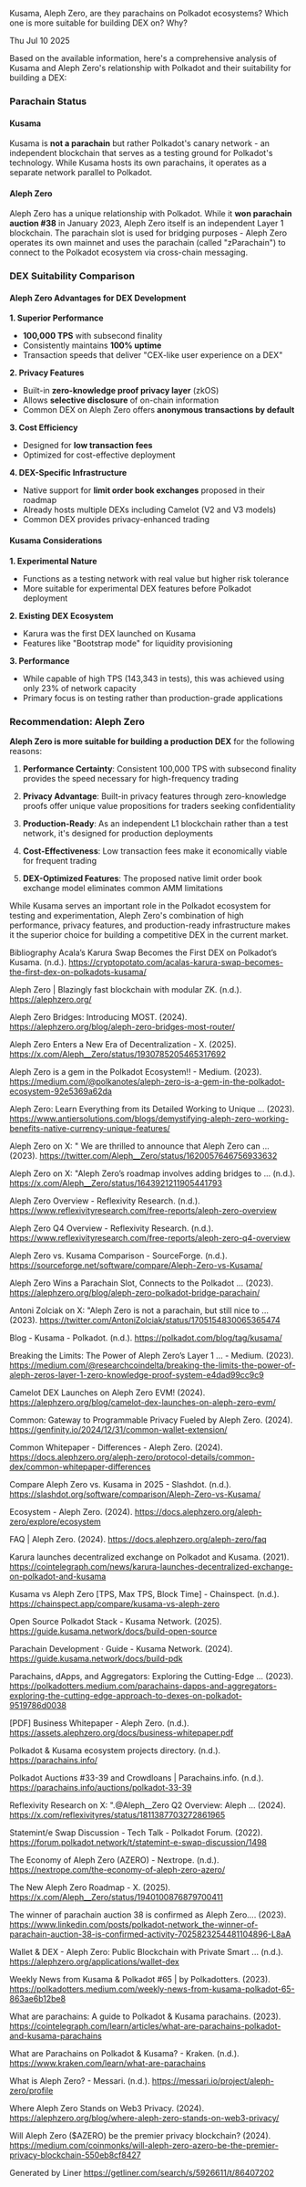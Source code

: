 Kusama, Aleph Zero, are they parachains on Polkadot ecosystems? Which one is more suitable for building DEX on? Why?

Thu Jul 10 2025

Based on the available information, here's a comprehensive analysis of Kusama and Aleph Zero's relationship with Polkadot and their suitability for building a DEX:

### Parachain Status

#### Kusama
Kusama is **not a parachain** but rather Polkadot's canary network - an independent blockchain that serves as a testing ground for Polkadot's technology. While Kusama hosts its own parachains, it operates as a separate network parallel to Polkadot.

#### Aleph Zero
Aleph Zero has a unique relationship with Polkadot. While it **won parachain auction #38** in January 2023, Aleph Zero itself is an independent Layer 1 blockchain. The parachain slot is used for bridging purposes - Aleph Zero operates its own mainnet and uses the parachain (called "zParachain") to connect to the Polkadot ecosystem via cross-chain messaging.

### DEX Suitability Comparison

#### Aleph Zero Advantages for DEX Development

**1. Superior Performance**
- **100,000 TPS** with subsecond finality
- Consistently maintains **100% uptime**
- Transaction speeds that deliver "CEX-like user experience on a DEX"

**2. Privacy Features**
- Built-in **zero-knowledge proof privacy layer** (zkOS)
- Allows **selective disclosure** of on-chain information
- Common DEX on Aleph Zero offers **anonymous transactions by default**

**3. Cost Efficiency**
- Designed for **low transaction fees**
- Optimized for cost-effective deployment

**4. DEX-Specific Infrastructure**
- Native support for **limit order book exchanges** proposed in their roadmap
- Already hosts multiple DEXs including Camelot (V2 and V3 models)
- Common DEX provides privacy-enhanced trading

#### Kusama Considerations

**1. Experimental Nature**
- Functions as a testing network with real value but higher risk tolerance
- More suitable for experimental DEX features before Polkadot deployment

**2. Existing DEX Ecosystem**
- Karura was the first DEX launched on Kusama
- Features like "Bootstrap mode" for liquidity provisioning

**3. Performance**
- While capable of high TPS (143,343 in tests), this was achieved using only 23% of network capacity
- Primary focus is on testing rather than production-grade applications

### Recommendation: Aleph Zero

**Aleph Zero is more suitable for building a production DEX** for the following reasons:

1. **Performance Certainty**: Consistent 100,000 TPS with subsecond finality provides the speed necessary for high-frequency trading

2. **Privacy Advantage**: Built-in privacy features through zero-knowledge proofs offer unique value propositions for traders seeking confidentiality

3. **Production-Ready**: As an independent L1 blockchain rather than a test network, it's designed for production deployments

4. **Cost-Effectiveness**: Low transaction fees make it economically viable for frequent trading

5. **DEX-Optimized Features**: The proposed native limit order book exchange model eliminates common AMM limitations

While Kusama serves an important role in the Polkadot ecosystem for testing and experimentation, Aleph Zero's combination of high performance, privacy features, and production-ready infrastructure makes it the superior choice for building a competitive DEX in the current market.

Bibliography
Acala’s Karura Swap Becomes the First DEX on Polkadot’s Kusama. (n.d.). https://cryptopotato.com/acalas-karura-swap-becomes-the-first-dex-on-polkadots-kusama/

Aleph Zero | Blazingly fast blockchain with modular ZK. (n.d.). https://alephzero.org/

Aleph Zero Bridges: Introducing MOST. (2024). https://alephzero.org/blog/aleph-zero-bridges-most-router/

Aleph Zero Enters a New Era of Decentralization - X. (2025). https://x.com/Aleph__Zero/status/1930785205465317692

Aleph Zero is a gem in the Polkadot Ecosystem!! - Medium. (2023). https://medium.com/@polkanotes/aleph-zero-is-a-gem-in-the-polkadot-ecosystem-92e5369a62da

Aleph Zero: Learn Everything from its Detailed Working to Unique ... (2023). https://www.antiersolutions.com/blogs/demystifying-aleph-zero-working-benefits-native-currency-unique-features/

Aleph Zero on X: " We are thrilled to announce that Aleph Zero can ... (2023). https://twitter.com/Aleph__Zero/status/1620057646756933632

Aleph Zero on X: "Aleph Zero’s roadmap involves adding bridges to ... (n.d.). https://x.com/Aleph__Zero/status/1643921211905441793

Aleph Zero Overview - Reflexivity Research. (n.d.). https://www.reflexivityresearch.com/free-reports/aleph-zero-overview

Aleph Zero Q4 Overview - Reflexivity Research. (n.d.). https://www.reflexivityresearch.com/free-reports/aleph-zero-q4-overview

Aleph Zero vs. Kusama Comparison - SourceForge. (n.d.). https://sourceforge.net/software/compare/Aleph-Zero-vs-Kusama/

Aleph Zero Wins a Parachain Slot, Connects to the Polkadot ... (2023). https://alephzero.org/blog/aleph-zero-polkadot-bridge-parachain/

Antoni Zolciak on X: "Aleph Zero is not a parachain, but still nice to ... (2023). https://twitter.com/AntoniZolciak/status/1705154830065365474

Blog - Kusama - Polkadot. (n.d.). https://polkadot.com/blog/tag/kusama/

Breaking the Limits: The Power of Aleph Zero’s Layer 1 ... - Medium. (2023). https://medium.com/@researchcoindelta/breaking-the-limits-the-power-of-aleph-zeros-layer-1-zero-knowledge-proof-system-e4dad99cc9c9

Camelot DEX Launches on Aleph Zero EVM! (2024). https://alephzero.org/blog/camelot-dex-launches-on-aleph-zero-evm/

Common: Gateway to Programmable Privacy Fueled by Aleph Zero. (2024). https://genfinity.io/2024/12/31/common-wallet-extension/

Common Whitepaper - Differences - Aleph Zero. (2024). https://docs.alephzero.org/aleph-zero/protocol-details/common-dex/common-whitepaper-differences

Compare Aleph Zero vs. Kusama in 2025 - Slashdot. (n.d.). https://slashdot.org/software/comparison/Aleph-Zero-vs-Kusama/

Ecosystem - Aleph Zero. (2024). https://docs.alephzero.org/aleph-zero/explore/ecosystem

FAQ | Aleph Zero. (2024). https://docs.alephzero.org/aleph-zero/faq

Karura launches decentralized exchange on Polkadot and Kusama. (2021). https://cointelegraph.com/news/karura-launches-decentralized-exchange-on-polkadot-and-kusama

Kusama vs Aleph Zero [TPS, Max TPS, Block Time] - Chainspect. (n.d.). https://chainspect.app/compare/kusama-vs-aleph-zero

Open Source Polkadot Stack - Kusama Network. (2025). https://guide.kusama.network/docs/build-open-source

Parachain Development · Guide - Kusama Network. (2024). https://guide.kusama.network/docs/build-pdk

Parachains, dApps, and Aggregators: Exploring the Cutting-Edge ... (2023). https://polkadotters.medium.com/parachains-dapps-and-aggregators-exploring-the-cutting-edge-approach-to-dexes-on-polkadot-9519786d0038

[PDF] Business Whitepaper - Aleph Zero. (n.d.). https://assets.alephzero.org/docs/business-whitepaper.pdf

Polkadot & Kusama ecosystem projects directory. (n.d.). https://parachains.info/

Polkadot Auctions #33-39 and Crowdloans | Parachains.info. (n.d.). https://parachains.info/auctions/polkadot-33-39

Reflexivity Research on X: ".@Aleph__Zero Q2 Overview: Aleph ... (2024). https://x.com/reflexivityres/status/1811387703272861965

Statemint/e Swap Discussion - Tech Talk - Polkadot Forum. (2022). https://forum.polkadot.network/t/statemint-e-swap-discussion/1498

The Economy of Aleph Zero (AZERO) - Nextrope. (n.d.). https://nextrope.com/the-economy-of-aleph-zero-azero/

The New Aleph Zero Roadmap - X. (2025). https://x.com/Aleph__Zero/status/1940100876879700411

The winner of parachain auction 38 is confirmed as Aleph Zero…. (2023). https://www.linkedin.com/posts/polkadot-network_the-winner-of-parachain-auction-38-is-confirmed-activity-7025823254481104896-L8aA

Wallet & DEX - Aleph Zero: Public Blockchain with Private Smart ... (n.d.). https://alephzero.org/applications/wallet-dex

Weekly News from Kusama & Polkadot #65 | by Polkadotters. (2023). https://polkadotters.medium.com/weekly-news-from-kusama-polkadot-65-863ae6b12be8

What are parachains: A guide to Polkadot & Kusama parachains. (2023). https://cointelegraph.com/learn/articles/what-are-parachains-polkadot-and-kusama-parachains

What are Parachains on Polkadot & Kusama? - Kraken. (n.d.). https://www.kraken.com/learn/what-are-parachains

What is Aleph Zero? - Messari. (n.d.). https://messari.io/project/aleph-zero/profile

Where Aleph Zero Stands on Web3 Privacy. (2024). https://alephzero.org/blog/where-aleph-zero-stands-on-web3-privacy/

Will Aleph Zero ($AZERO) be the premier privacy blockchain? (2024). https://medium.com/coinmonks/will-aleph-zero-azero-be-the-premier-privacy-blockchain-550eb8cf8427



Generated by Liner
https://getliner.com/search/s/5926611/t/86407202